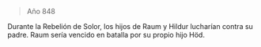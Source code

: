 > Año 848

Durante la Rebelión de Solor, los hijos de Raum y Hildur lucharían contra su padre. Raum sería vencido en batalla por su propio hijo Höd.

